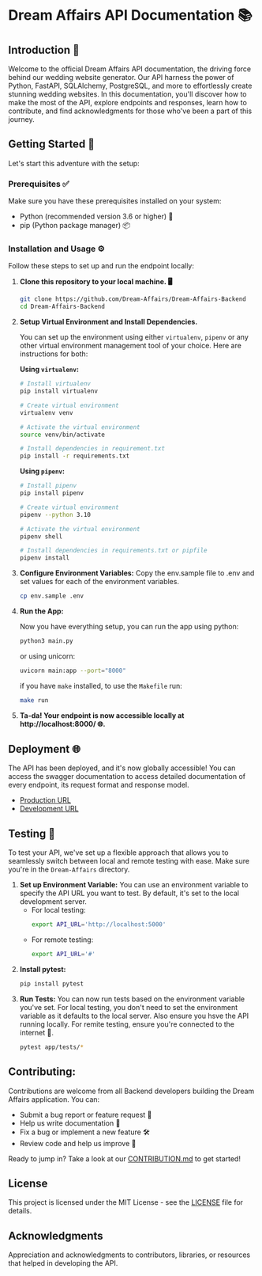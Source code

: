 # Dream Affairs API Documentation 📚

## Introduction 📖
Welcome to the official Dream Affairs API documentation, the driving force behind our wedding website generator. Our API harness the power of Python, FastAPI, SQLAlchemy, PostgreSQL, and more to effortlessly create stunning wedding websites. In this documentation, you'll discover how to make the most of the API, explore endpoints and responses, learn how to contribute, and find acknowledgments for those who've been a part of this journey.

## Getting Started 🚀
Let's start this adventure with the setup:

### Prerequisites ✅
Make sure you have these prerequisites installed on your system:

- Python (recommended version 3.6 or higher) 🐍
- pip (Python package manager) 📦

### Installation and Usage ⚙️
Follow these steps to set up and run the endpoint locally:

 1. **Clone this repository to your local machine. 🖥️**

    ```bash
    git clone https://github.com/Dream-Affairs/Dream-Affairs-Backend
    cd Dream-Affairs-Backend
    ```

 2. **Setup Virtual Environment and Install Dependencies.**

    You can set up the environment using either `virtualenv`, `pipenv` or any other virtual environment management tool of your choice.
    Here are instructions for both:

    **Using `virtualenv`:**

    ```bash
    # Install virtualenv
    pip install virtualenv

    # Create virtual environment
    virtualenv venv

    # Activate the virtual environment
    source venv/bin/activate

    # Install dependencies in requirement.txt
    pip install -r requirements.txt
    ```

    **Using `pipenv`:**

    ```bash
    # Install pipenv
    pip install pipenv

    # Create virtual environment
    pipenv --python 3.10

    # Activate the virtual environment
    pipenv shell

    # Install dependencies in requirements.txt or pipfile
    pipenv install
    ```

 3. **Configure Environment Variables:**
    Copy the env.sample file to .env and set values for each of the environment variables.
    ```bash
    cp env.sample .env
    ```

 4. **Run the App:**

    Now you have everything setup, you can run the app using python:
    ```bash
    python3 main.py
    ```

    or using unicorn:
    ```bash
    uvicorn main:app --port="8000"
    ```

    if you have `make` installed, to use the `Makefile` run:
    ```bash
    make run
    ```

 6. **Ta-da! Your endpoint is now accessible locally at http://localhost:8000/ 🌐.**

## Deployment 🌐

The API has been deployed, and it's now globally accessible! You can access the swagger documentation to access detailed documentation of every endpoint, its request format and response model.
- [Production URL](#)
- [Development URL](#)

## Testing 🧪

To test your API, we've set up a flexible approach that allows you to seamlessly switch between local and remote testing with ease. Make sure you're in the `Dream-Affairs` directory.

 1. **Set up Environment Variable:**
    You can use an environment variable to specify the API URL you want to test. By default, it's set to the local development server.
    - For local testing:
      ```bash
      export API_URL='http://localhost:5000'
      ```
    - For remote testing:
      ```bash
      export API_URL='#'
      ```
 2. **Install pytest:**
    ```bash
    pip install pytest
    ```
 3. **Run Tests:**
    You can now run tests based on the environment variable you've set. For local testing, you don't need to set the environment variable as it defaults to the local server. Also ensure you hsve the API running locally. For remite testing, ensure you're connected to the internet 🛜.
    ```bash
    pytest app/tests/*
    ```

## Contributing:

Contributions are welcome from all Backend developers building the Dream Affairs application. You can:
- Submit a bug report or feature request 🐛
- Help us write documentation 📖
- Fix a bug or implement a new feature 🛠️
- Review code and help us improve 🤔

Ready to jump in? Take a look at our [CONTRIBUTION.md](CONTRIBUTION.md) to get started!

## License
This project is licensed under the MIT License - see the [LICENSE](LICENSE) file for details.

## Acknowledgments
Appreciation and acknowledgments to contributors, libraries, or resources that helped in developing the API.
